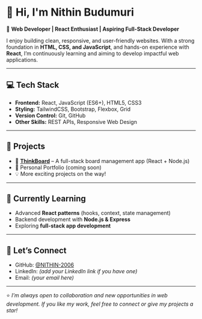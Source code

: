 # 👋 Hi, I'm Nithin Budumuri  

🚀 **Web Developer | React Enthusiast | Aspiring Full-Stack Developer**  

I enjoy building clean, responsive, and user-friendly websites. With a strong foundation in **HTML, CSS, and JavaScript**, and hands-on experience with **React**, I’m continuously learning and aiming to develop impactful web applications.  

---

## 💻 Tech Stack

- **Frontend:** React, JavaScript (ES6+), HTML5, CSS3  
- **Styling:** TailwindCSS, Bootstrap, Flexbox, Grid  
- **Version Control:** Git, GitHub  
- **Other Skills:** REST APIs, Responsive Web Design  

---

## 📂 Projects

- 📝 **[ThinkBoard](https://github.com/NITHIN-2006/ThinkBoard)** – A full-stack board management app (React + Node.js)  
- 🎨 Personal Portfolio (coming soon)  
- 💡 More exciting projects on the way!  

---

## 🌱 Currently Learning
- Advanced **React patterns** (hooks, context, state management)  
- Backend development with **Node.js & Express**  
- Exploring **full-stack app development**  

---

## 🤝 Let’s Connect
- GitHub: [@NITHIN-2006](https://github.com/NITHIN-2006)  
- LinkedIn: *(add your LinkedIn link if you have one)*  
- Email: *(your email here)*  

---

⭐ *I’m always open to collaboration and new opportunities in web development. If you like my work, feel free to connect or give my projects a star!*  
